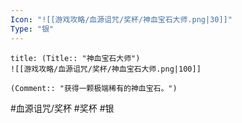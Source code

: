 ```yaml
---
Icon: "![[游戏攻略/血源诅咒/奖杯/神血宝石大师.png|30]]"
Type: "银"
---
```

```ad-common-silver-trophy
title: (Title:: "神血宝石大师")
![[游戏攻略/血源诅咒/奖杯/神血宝石大师.png|100]]

(Comment:: "获得一颗极端稀有的神血宝石。")
```

#血源诅咒/奖杯 #奖杯 #银
